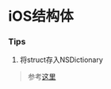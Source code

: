 # iOS结构体

### Tips

1. 将struct存入NSDictionary

> 参考[这里](http://stackoverflow.com/questions/14140469/obj-c-add-c-struct-to-dictionary)